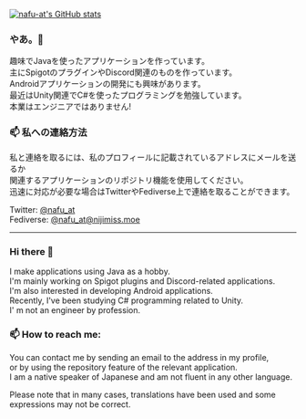 [![nafu-at's GitHub stats](https://github-readme-stats.vercel.app/api?username=nafu-at)](https://github.com/anuraghazra/github-readme-stats)

### やあ。👋
趣味でJavaを使ったアプリケーションを作っています。  
主にSpigotのプラグインやDiscord関連のものを作っています。  
Androidアプリケーションの開発にも興味があります。  
最近はUnity関連でC#を使ったプログラミングを勉強しています。  
本業はエンジニアではありません!

### 📫 私への連絡方法
私と連絡を取るには、私のプロフィールに記載されているアドレスにメールを送るか  
関連するアプリケーションのリポジトリ機能を使用してください。  
迅速に対応が必要な場合はTwitterやFediverse上で連絡を取ることができます。

Twitter: [@nafu_at](https://twitter.com/nafu_at)  
Fediverse: [@nafu_at@nijimiss.moe](https://nijimiss.moe/@nafu_at)

---

### Hi there 👋

I make applications using Java as a hobby.  
I'm mainly working on Spigot plugins and Discord-related applications.  
I'm also interested in developing Android applications.  
Recently, I've been studying C# programming related to Unity.  
I' m not an engineer by profession.

### 📫 How to reach me:
You can contact me by sending an email to the address in my profile,  
or by using the repository feature of the relevant application.  
I am a native speaker of Japanese and am not fluent in any other language.

Please note that in many cases, translations have been used and some expressions may not be correct.

<!--
**nafu-at/nafu-at** is a ✨ _special_ ✨ repository because its `README.md` (this file) appears on your GitHub profile.

Here are some ideas to get you started:

- 🔭 I’m currently working on ...
- 🌱 I’m currently learning ...
- 👯 I’m looking to collaborate on ...
- 🤔 I’m looking for help with ...
- 💬 Ask me about ...
- 📫 How to reach me: ...
- 😄 Pronouns: ...
- ⚡ Fun fact: ...
-->
